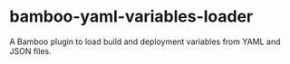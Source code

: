 # bamboo-yaml-variables-loader
A Bamboo plugin to load build and deployment variables from YAML and JSON files.
